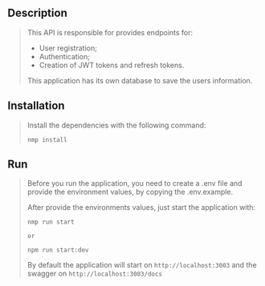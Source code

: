 ## Description

> This API is responsible for provides endpoints for:
> - User registration;
> - Authentication;
> - Creation of JWT tokens and refresh tokens.
> 
> This application has its own database to save the users information.

## Installation
> Install the dependencies with the following command:
> ```
> nmp install
> ```

## Run
> Before you run the application, you need to create a .env file and provide the environment values, by copying the .env.example.
> 
> After provide the environments values, just start the application with:
> ```
> nmp run start
>
> or
>
> npm run start:dev
> ```
> 
> By default the application will start on ```http://localhost:3003``` and the swagger on ```http://localhost:3003/docs```
